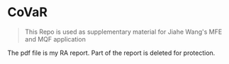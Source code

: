 # CoVaR
> This Repo is used as supplementary material for Jiahe Wang's MFE and MQF application

The pdf file is my RA report. Part of the report is deleted for protection.
